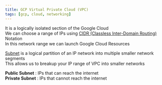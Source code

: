 ```yaml
---
title: GCP Virtual Private Cloud (VPC)
tags: [gcp, cloud, networking]
---
```


It is a logically isolated section of the Google Cloud  
We can choose a range of IPs using [CIDR (Classless Inter-Domain Routing)](../../../Computer%20Networks/TCP-IP%20Layers/3%20-%20Network%20(Internet%20Layer)%20Protocols/CIDR%20(Classless%20Inter-Domain%20Routing).md) Notation  
In this network range we can launch Google Cloud Resources

[Subnet](../../../Computer%20Networks/TCP-IP%20Layers/3%20-%20Network%20(Internet%20Layer)%20Protocols/Subnetting.md) is a logical partition of an IP network into multiple smaller network segments  
This allows us to breakup your IP range of VPC into smaller networks

**Public Subnet** : IPs that can reach the internet  
**Private Subnet** : IPs that cannot reach the internet